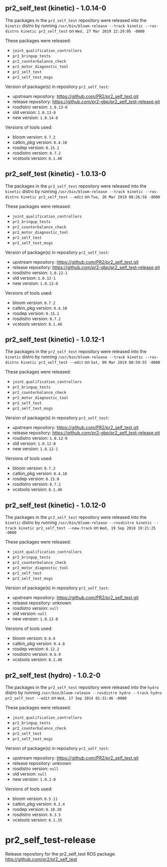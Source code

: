 ## pr2_self_test (kinetic) - 1.0.14-0

The packages in the `pr2_self_test` repository were released into the `kinetic` distro by running `/usr/bin/bloom-release --track kinetic --ros-distro kinetic pr2_self_test` on `Wed, 27 Mar 2019 22:29:05 -0000`

These packages were released:
- `joint_qualification_controllers`
- `pr2_bringup_tests`
- `pr2_counterbalance_check`
- `pr2_motor_diagnostic_tool`
- `pr2_self_test`
- `pr2_self_test_msgs`

Version of package(s) in repository `pr2_self_test`:

- upstream repository: https://github.com/PR2/pr2_self_test.git
- release repository: https://github.com/pr2-gbp/pr2_self_test-release.git
- rosdistro version: `1.0.13-0`
- old version: `1.0.13-0`
- new version: `1.0.14-0`

Versions of tools used:

- bloom version: `0.7.2`
- catkin_pkg version: `0.4.10`
- rosdep version: `0.15.1`
- rosdistro version: `0.7.2`
- vcstools version: `0.1.40`


## pr2_self_test (kinetic) - 1.0.13-0

The packages in the `pr2_self_test` repository were released into the `kinetic` distro by running `/usr/bin/bloom-release --track kinetic --ros-distro kinetic pr2_self_test --edit` on `Tue, 26 Mar 2019 08:26:58 -0000`

These packages were released:
- `joint_qualification_controllers`
- `pr2_bringup_tests`
- `pr2_counterbalance_check`
- `pr2_motor_diagnostic_tool`
- `pr2_self_test`
- `pr2_self_test_msgs`

Version of package(s) in repository `pr2_self_test`:

- upstream repository: https://github.com/PR2/pr2_self_test.git
- release repository: https://github.com/pr2-gbp/pr2_self_test-release.git
- rosdistro version: `1.0.12-1`
- old version: `1.0.12-1`
- new version: `1.0.13-0`

Versions of tools used:

- bloom version: `0.7.2`
- catkin_pkg version: `0.4.10`
- rosdep version: `0.15.1`
- rosdistro version: `0.7.2`
- vcstools version: `0.1.40`


## pr2_self_test (kinetic) - 1.0.12-1

The packages in the `pr2_self_test` repository were released into the `kinetic` distro by running `/usr/bin/bloom-release --track kinetic --ros-distro kinetic pr2_self_test --edit` on `Sat, 09 Mar 2019 00:59:55 -0000`

These packages were released:
- `joint_qualification_controllers`
- `pr2_bringup_tests`
- `pr2_counterbalance_check`
- `pr2_motor_diagnostic_tool`
- `pr2_self_test`
- `pr2_self_test_msgs`

Version of package(s) in repository `pr2_self_test`:

- upstream repository: https://github.com/PR2/pr2_self_test.git
- release repository: https://github.com/pr2-gbp/pr2_self_test-release.git
- rosdistro version: `1.0.12-0`
- old version: `1.0.12-0`
- new version: `1.0.12-1`

Versions of tools used:

- bloom version: `0.7.2`
- catkin_pkg version: `0.4.10`
- rosdep version: `0.15.0`
- rosdistro version: `0.7.2`
- vcstools version: `0.1.40`


## pr2_self_test (kinetic) - 1.0.12-0

The packages in the `pr2_self_test` repository were released into the `kinetic` distro by running `/usr/bin/bloom-release --rosdistro kinetic --track kinetic pr2_self_test --new-track` on `Wed, 19 Sep 2018 19:21:25 -0000`

These packages were released:
- `joint_qualification_controllers`
- `pr2_bringup_tests`
- `pr2_counterbalance_check`
- `pr2_motor_diagnostic_tool`
- `pr2_self_test`
- `pr2_self_test_msgs`

Version of package(s) in repository `pr2_self_test`:

- upstream repository: https://github.com/PR2/pr2_self_test.git
- release repository: unknown
- rosdistro version: `null`
- old version: `null`
- new version: `1.0.12-0`

Versions of tools used:

- bloom version: `0.6.6`
- catkin_pkg version: `0.4.8`
- rosdep version: `0.12.2`
- rosdistro version: `0.6.9`
- vcstools version: `0.1.40`


## pr2_self_test (hydro) - 1.0.2-0

The packages in the `pr2_self_test` repository were released into the `hydro` distro by running `/usr/bin/bloom-release --rosdistro hydro --track hydro pr2_self_test --edit` on `Wed, 17 Sep 2014 01:31:46 -0000`

These packages were released:
- `joint_qualification_controllers`
- `pr2_bringup_tests`
- `pr2_counterbalance_check`
- `pr2_self_test`
- `pr2_self_test_msgs`

Version of package(s) in repository `pr2_self_test`:
- upstream repository: https://github.com/PR2/pr2_self_test.git
- release repository: unknown
- rosdistro version: `null`
- old version: `null`
- new version: `1.0.2-0`

Versions of tools used:
- bloom version: `0.5.11`
- catkin_pkg version: `0.2.4`
- rosdep version: `0.10.30`
- rosdistro version: `0.3.5`
- vcstools version: `0.1.35`


pr2_self_test-release
=====================

Release repository for the pr2_self_test ROS package. http://github.com/pr2/pr2_self_test
